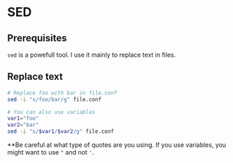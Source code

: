 # SED

## Prerequisites

`sed` is a powefull tool. I use it mainly to replace text in files.

## Replace text

```bash
# Replace foo with bar in file.conf
sed -i "s/foo/bar/g" file.conf

# You can also use variables
var1="foo"
var2="bar"
sed -i "s/$var1/$var2/g" file.conf
```

**Be careful at what type of quotes are you using. If you use variables, you might want to use `"` and not `'`.
